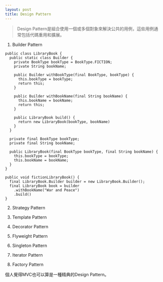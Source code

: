 ```yaml
---
layout: post
title: Design Pattern
---
```


> Design Pattern是組合使用一個或多個對象來解決公共的用例，這些用例通常包括代碼重用和擴展。

1. Builder Pattern
```
public class LibraryBook {
  public static class Builder {
    private BookType bookType = BookType.FICTION;
    private String bookName;
    
    public Builder withBookType(final BookType, bookType) {
      this.bookType = bookType;
      return this;
    }
    
    public Builder withBookName(final String bookName) {
      this.bookName = bookName;
      return this;
    }
    
    public LibraryBook build() {
      return new LibraryBook(bookType, bookName)
    }
  }
  
  private final BookType bookType;
  private final String bookName;
  
  public LibraryBook(final BookType bookType, final String bookName) {
    this.bookType = bookType;
    this.bookName = bookName;
  }
}

public void fictionLibraryBook() {
  final LibraryBook.Builder builder = new LibraryBook.Builder();
  final LibraryBook book = builder
    .withBookName("War and Peace")
    .build()
}
```

2. Strategy Pattern

3. Template Pattern

4. Decorator Pattern

5. Flyweight Pattern

6. Singleton Pattern

7. Iterator Pattern

8. Factory Pattern

個人覺得MVC也可以算是一種精典的Design Pattern。
